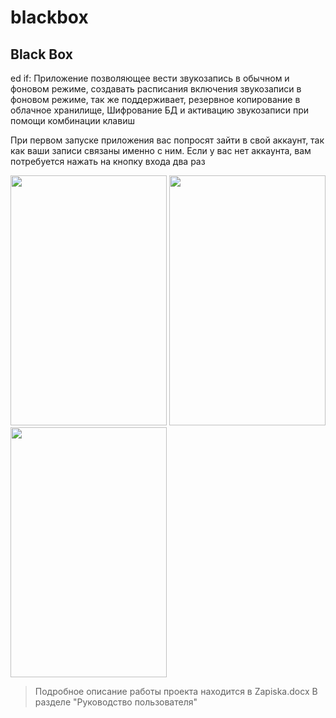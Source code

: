 # blackbox

## Black Box
ed if:
Приложение позволяющее вести звукозапись в обычном и фоновом режиме, создавать расписания включения звукозаписи в фоновом режиме, так же поддерживает, резервное копирование в облачное хранилище,
Шифрование БД и активацию звукозаписи при помощи комбинации клавиш

При первом запуске приложения вас попросят зайти в свой аккаунт, так как ваши записи связаны именно с ним. Если у вас нет аккаунта, вам потребуется нажать на кнопку входа два раз

<img src="pictures/pin1.jpg" width="250" height="400" />
<img src="pictures/pin2.jpg" width="250" height="400" />
<img src="pictures/pin3.jpg" width="250" height="400" />

> Подробное описание работы проекта находится в Zapiska.docx
> В разделе "Руководство пользователя"
